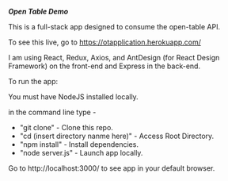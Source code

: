 ***Open Table Demo***

This is a full-stack app designed to consume the open-table API.

To see this live, go to https://otapplication.herokuapp.com/

I am using React, Redux, Axios, and AntDesign (for React Design Framework) on the front-end and Express in the back-end.

To run the app:

You must have NodeJS installed locally.

in the command line type -

- "git clone"                         - Clone this repo.
- "cd (insert directory nanme here)"  - Access Root Directory.
- "npm install"                       - Install dependencies.
- "node server.js"                    - Launch app locally. 

Go to http://localhost:3000/ to see app in your default browser.




